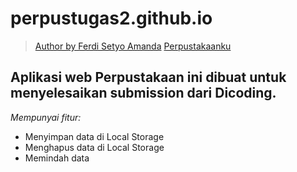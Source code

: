 # perpustugas2.github.io
> [Author by Ferdi Setyo Amanda](https://www.instagram.com/setyoferdi/) 
[Perpustakaanku](https://data-hpku.herokuapp.com/)
## Aplikasi web Perpustakaan ini dibuat untuk menyelesaikan submission dari Dicoding.
*Mempunyai fitur:*
- Menyimpan data di Local Storage
- Menghapus data di Local Storage
- Memindah data
